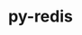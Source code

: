 ---
title: "py-redis"
layout: cache
categories: [package, develop]
meta: {"compilers": ["gcc@=7.5.0"], "num_specs": 5, "num_specs_by_stack": {"radiuss": 4, "root": 5}, "oss": ["ubuntu18.04"], "platforms": ["linux"], "stacks": ["radiuss", "root"], "targets": ["x86_64_v3"], "versions": ["4.5.1"]}
spec_details: [{"compiler": "gcc@=7.5.0", "hash": "tyeabqywimjepokj2crio6goqhnrqgm2", "os": "ubuntu18.04", "platform": "linux", "size": "-", "stacks": ["radiuss", "root"], "tarball": "https://binaries.spack.io/develop/build_cache/linux-ubuntu18.04-x86_64_v3/gcc-7.5.0/py-redis-4.5.1/linux-ubuntu18.04-x86_64_v3-gcc-7.5.0-py-redis-4.5.1-tyeabqywimjepokj2crio6goqhnrqgm2.spack", "target": "x86_64_v3", "variants": ["build_system=python_pip", "~hiredis"], "versions": ["4.5.1"]}, {"compiler": "gcc@=7.5.0", "hash": "q5kjodbdjreg7dcj6mjnll3j7rbgytdb", "os": "ubuntu18.04", "platform": "linux", "size": "-", "stacks": ["root"], "tarball": "https://binaries.spack.io/develop/build_cache/linux-ubuntu18.04-x86_64_v3/gcc-7.5.0/py-redis-4.5.1/linux-ubuntu18.04-x86_64_v3-gcc-7.5.0-py-redis-4.5.1-q5kjodbdjreg7dcj6mjnll3j7rbgytdb.spack", "target": "x86_64_v3", "variants": ["build_system=python_pip", "~hiredis"], "versions": ["4.5.1"]}, {"compiler": "gcc@=7.5.0", "hash": "eomsub6zyae2pohqirirgmfstqkbopfh", "os": "ubuntu18.04", "platform": "linux", "size": "-", "stacks": ["radiuss", "root"], "tarball": "https://binaries.spack.io/develop/build_cache/linux-ubuntu18.04-x86_64_v3/gcc-7.5.0/py-redis-4.5.1/linux-ubuntu18.04-x86_64_v3-gcc-7.5.0-py-redis-4.5.1-eomsub6zyae2pohqirirgmfstqkbopfh.spack", "target": "x86_64_v3", "variants": ["build_system=python_pip", "~hiredis"], "versions": ["4.5.1"]}, {"compiler": "gcc@=7.5.0", "hash": "rxuimdblk2irogstzrlvxgqadargzuqu", "os": "ubuntu18.04", "platform": "linux", "size": "-", "stacks": ["radiuss", "root"], "tarball": "https://binaries.spack.io/develop/build_cache/linux-ubuntu18.04-x86_64_v3/gcc-7.5.0/py-redis-4.5.1/linux-ubuntu18.04-x86_64_v3-gcc-7.5.0-py-redis-4.5.1-rxuimdblk2irogstzrlvxgqadargzuqu.spack", "target": "x86_64_v3", "variants": ["build_system=python_pip", "~hiredis"], "versions": ["4.5.1"]}, {"compiler": "gcc@=7.5.0", "hash": "2ppst5ap6msyus7gntlo7jsf3w3ufzsx", "os": "ubuntu18.04", "platform": "linux", "size": "-", "stacks": ["radiuss", "root"], "tarball": "https://binaries.spack.io/develop/build_cache/linux-ubuntu18.04-x86_64_v3/gcc-7.5.0/py-redis-4.5.1/linux-ubuntu18.04-x86_64_v3-gcc-7.5.0-py-redis-4.5.1-2ppst5ap6msyus7gntlo7jsf3w3ufzsx.spack", "target": "x86_64_v3", "variants": ["build_system=python_pip", "~hiredis"], "versions": ["4.5.1"]}]
---